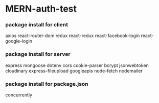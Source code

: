 # MERN-auth-test

### package install for client 
axios react-router-dom redux react-redux react-facebook-login react-google-login

### package install for server
express mongoose dotenv cors cookie-parser bcrypt jsonwebtoken cloudinary express-fileupload googleapis node-fetch nodemailer

### package install for package.json
concurrently
